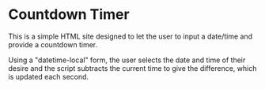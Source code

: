 # Countdown Timer

This is a simple HTML site designed to let the user to input a date/time and provide a countdown timer.

Using a "datetime-local" form, the user selects the date and time of their desire and the script subtracts the current time to give the difference, which is updated each second.
